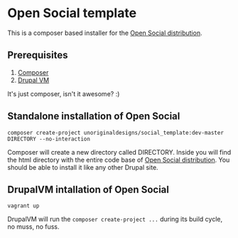 # Open Social template

This is a composer based installer for the [Open Social distribution](http://www.drupal.org/project/social).

## Prerequisites

1. [Composer](https://getcomposer.org/download/)
2. [Drupal VM](https://github.com/geerlingguy/drupal-vm)

It's just composer, isn't it awesome? :)

## Standalone installation of Open Social

```
composer create-project unoriginaldesigns/social_template:dev-master DIRECTORY --no-interaction
```


Composer will create a new directory called DIRECTORY. Inside you will find the html directory with the entire code base of [Open Social distribution](http://www.drupal.org/project/social). You should be able to install it like any other Drupal site. 


## DrupalVM intallation of Open Social

```
vagrant up
```

DrupalVM will run the `composer create-project ...` during its build cycle, no muss, no fuss.

